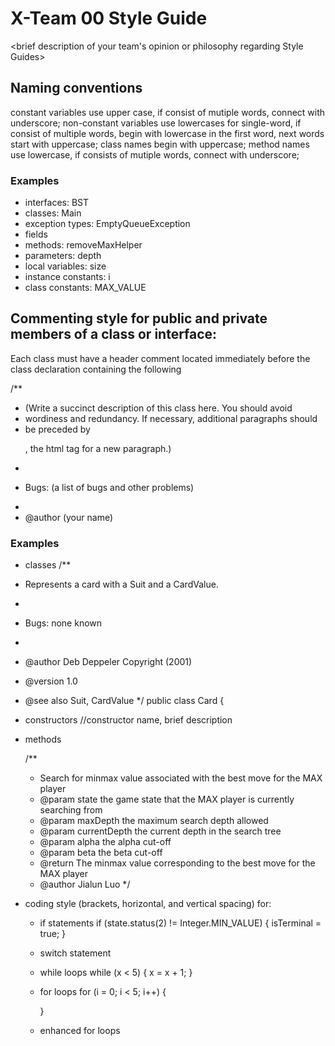 # X-Team 00 Style Guide

<brief description of your team's opinion or philosophy regarding Style Guides>

## Naming conventions

constant variables use upper case, if consist of mutiple words, connect with underscore;
non-constant variables use lowercases for single-word, if consist of multiple words, begin with lowercase in the first word, next words start with uppercase;
class names begin with uppercase;
method names use lowercase, if consists of mutiple words, connect with underscore;

### Examples
* interfaces: BST
* classes: Main
* exception types: EmptyQueueException
* fields
* methods: removeMaxHelper
* parameters: depth
* local variables: size
* instance constants: i
* class constants: MAX_VALUE

## Commenting style for public and private members of a class or interface:
Each class must have a header comment located immediately before the class declaration containing the following 

/**
 * (Write a succinct description of this class here. You should avoid
 * wordiness and redundancy. If necessary, additional paragraphs should
 * be preceded by <p>, the html tag for a new paragraph.)
 *
 * <p>Bugs: (a list of bugs and other problems)
 *
 * @author (your name)


### Examples

* classes 
/**
 * Represents a card with a Suit and a CardValue.
 *
 * Bugs: none known
 *
 * @author       Deb Deppeler Copyright (2001)
 * @version      1.0
 * @see also     Suit, CardValue
 */
public class Card 
{ 

* constructors
 //constructor name, brief description
* methods

    /**
     * Search for minmax value associated with the best move for the MAX player
     * @param state the game state that the MAX player is currently searching from
     * @param maxDepth the maximum search depth allowed
     * @param currentDepth the current depth in the search tree
     * @param alpha the alpha cut-off
     * @param beta the beta cut-off
     * @return The minmax value corresponding to the best move for the MAX player
     * @author Jialun Luo
     */
 
* coding style (brackets, horizontal, and vertical spacing) for:
  * if statements
      if (state.status(2) != Integer.MIN_VALUE) {
    		     isTerminal = true;
    		}

  * switch statement
  * while loops
      while (x < 5) {
           x = x + 1;
      }
  * for loops
      for (i = 0; i < 5; i++) {
      
      }
  * enhanced for loops
